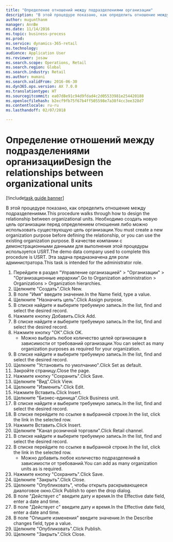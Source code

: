 ```yaml
--- 
title: "Определение отношений между подразделениями организации"
description: "В этой процедуре показано, как определить отношение между подразделениями."
author: mugunthanm
manager: AnnBe
ms.date: 11/14/2016
ms.topic: business-process
ms.prod: 
ms.service: dynamics-365-retail
ms.technology: 
audience: Application User
ms.reviewer: josaw
ms.search.scope: Operations, Retail
ms.search.region: Global
ms.search.industry: Retail
ms.author: mumani
ms.search.validFrom: 2016-06-30
ms.dyn365.ops.version: AX 7.0.0
ms.translationtype: HT
ms.sourcegitcommit: ea07d8e91c94d9fdad4c2d05533981e254420188
ms.openlocfilehash: b2ecf9fb75f67b4ff505598e7a38f4cc3ee328d7
ms.contentlocale: ru-ru
ms.lasthandoff: 02/07/2018

---
```

# <a name="design-the-relationships-between-organizational-units"></a><span data-ttu-id="efc53-103">Определение отношений между подразделениями организации</span><span class="sxs-lookup"><span data-stu-id="efc53-103">Design the relationships between organizational units</span></span>

[!include[task guide banner](../includes/task-guide-banner.md)]

<span data-ttu-id="efc53-104">В этой процедуре показано, как определить отношение между подразделениями.</span><span class="sxs-lookup"><span data-stu-id="efc53-104">This procedure walks through how to design the relationship between organizational units.</span></span> <span data-ttu-id="efc53-105">Необходимо создать новую цель организации перед определением отношения либо можно использовать существующую цель организации.</span><span class="sxs-lookup"><span data-stu-id="efc53-105">You must create a new organization purpose before defining the relationship, or you can use the existing organization purpose.</span></span> <span data-ttu-id="efc53-106">В качестве компании с демонстрационными данными для выполнения этой процедуры используется USRT.</span><span class="sxs-lookup"><span data-stu-id="efc53-106">The demo data company used to complete this procedure is USRT.</span></span> <span data-ttu-id="efc53-107">Эта задача предназначена для роли администратора.</span><span class="sxs-lookup"><span data-stu-id="efc53-107">This task is intended for the administrator role.</span></span>

1. <span data-ttu-id="efc53-108">Перейдите в раздел "Управление организацией" > "Организации" > "Организационные иерархии".</span><span class="sxs-lookup"><span data-stu-id="efc53-108">Go to Organization administration > Organizations > Organization hierarchies.</span></span>
2. <span data-ttu-id="efc53-109">Щелкните "Создать".</span><span class="sxs-lookup"><span data-stu-id="efc53-109">Click New.</span></span>
3. <span data-ttu-id="efc53-110">В поле "Имя" введите значение.</span><span class="sxs-lookup"><span data-stu-id="efc53-110">In the Name field, type a value.</span></span>
4. <span data-ttu-id="efc53-111">Щелкните "Назначить цель".</span><span class="sxs-lookup"><span data-stu-id="efc53-111">Click Assign purpose.</span></span>
5. <span data-ttu-id="efc53-112">В списке найдите и выберите требуемую запись.</span><span class="sxs-lookup"><span data-stu-id="efc53-112">In the list, find and select the desired record.</span></span>
6. <span data-ttu-id="efc53-113">Нажмите кнопку Добавить.</span><span class="sxs-lookup"><span data-stu-id="efc53-113">Click Add.</span></span>
7. <span data-ttu-id="efc53-114">В списке найдите и выберите требуемую запись.</span><span class="sxs-lookup"><span data-stu-id="efc53-114">In the list, find and select the desired record.</span></span>
8. <span data-ttu-id="efc53-115">Нажмите кнопку "OК".</span><span class="sxs-lookup"><span data-stu-id="efc53-115">Click OK.</span></span>
    * <span data-ttu-id="efc53-116">Можно выбрать любое количество целей организации в зависимости от требований организации.</span><span class="sxs-lookup"><span data-stu-id="efc53-116">You can select as many organization purposes as required for your organization.</span></span>  
9. <span data-ttu-id="efc53-117">В списке найдите и выберите требуемую запись.</span><span class="sxs-lookup"><span data-stu-id="efc53-117">In the list, find and select the desired record.</span></span>
10. <span data-ttu-id="efc53-118">Щелкните "Установить по умолчанию".</span><span class="sxs-lookup"><span data-stu-id="efc53-118">Click Set as default.</span></span>
11. <span data-ttu-id="efc53-119">Закройте страницу.</span><span class="sxs-lookup"><span data-stu-id="efc53-119">Close the page.</span></span>
12. <span data-ttu-id="efc53-120">Нажмите кнопку "Сохранить".</span><span class="sxs-lookup"><span data-stu-id="efc53-120">Click Save.</span></span>
13. <span data-ttu-id="efc53-121">Щелкните "Вид".</span><span class="sxs-lookup"><span data-stu-id="efc53-121">Click View.</span></span>
14. <span data-ttu-id="efc53-122">Щелкните "Изменить".</span><span class="sxs-lookup"><span data-stu-id="efc53-122">Click Edit.</span></span>
15. <span data-ttu-id="efc53-123">Нажмите Вставить.</span><span class="sxs-lookup"><span data-stu-id="efc53-123">Click Insert.</span></span>
16. <span data-ttu-id="efc53-124">Щелкните "Бизнес-единица".</span><span class="sxs-lookup"><span data-stu-id="efc53-124">Click Business unit.</span></span>
17. <span data-ttu-id="efc53-125">В списке найдите и выберите требуемую запись.</span><span class="sxs-lookup"><span data-stu-id="efc53-125">In the list, find and select the desired record.</span></span>
18. <span data-ttu-id="efc53-126">В списке перейдите по ссылке в выбранной строке.</span><span class="sxs-lookup"><span data-stu-id="efc53-126">In the list, click the link in the selected row.</span></span>
19. <span data-ttu-id="efc53-127">Нажмите Вставить.</span><span class="sxs-lookup"><span data-stu-id="efc53-127">Click Insert.</span></span>
20. <span data-ttu-id="efc53-128">Щелкните "Канал розничной торговли".</span><span class="sxs-lookup"><span data-stu-id="efc53-128">Click Retail channel.</span></span>
21. <span data-ttu-id="efc53-129">В списке найдите и выберите требуемую запись.</span><span class="sxs-lookup"><span data-stu-id="efc53-129">In the list, find and select the desired record.</span></span>
22. <span data-ttu-id="efc53-130">В списке перейдите по ссылке в выбранной строке.</span><span class="sxs-lookup"><span data-stu-id="efc53-130">In the list, click the link in the selected row.</span></span>
    * <span data-ttu-id="efc53-131">Можно добавить любое количество подразделений в зависимости от требований.</span><span class="sxs-lookup"><span data-stu-id="efc53-131">You can add as many organization units as is required.</span></span>  
23. <span data-ttu-id="efc53-132">Нажмите кнопку "Сохранить".</span><span class="sxs-lookup"><span data-stu-id="efc53-132">Click Save.</span></span>
24. <span data-ttu-id="efc53-133">Щелкните "Закрыть".</span><span class="sxs-lookup"><span data-stu-id="efc53-133">Click Close.</span></span>
25. <span data-ttu-id="efc53-134">Щелкните "Опубликовать", чтобы открыть раскрывающееся диалоговое окно.</span><span class="sxs-lookup"><span data-stu-id="efc53-134">Click Publish to open the drop dialog.</span></span>
26. <span data-ttu-id="efc53-135">В поле "Действует с" введите дату и время.</span><span class="sxs-lookup"><span data-stu-id="efc53-135">In the Effective date field, enter a date and time.</span></span>
27. <span data-ttu-id="efc53-136">В поле "Действует с" введите дату и время.</span><span class="sxs-lookup"><span data-stu-id="efc53-136">In the Effective date field, enter a date and time.</span></span>
28. <span data-ttu-id="efc53-137">В поле "Опишите изменения" введите значение.</span><span class="sxs-lookup"><span data-stu-id="efc53-137">In the Describe changes field, type a value.</span></span>
29. <span data-ttu-id="efc53-138">Щелкните "Опубликовать".</span><span class="sxs-lookup"><span data-stu-id="efc53-138">Click Publish.</span></span>
30. <span data-ttu-id="efc53-139">Щелкните "Закрыть".</span><span class="sxs-lookup"><span data-stu-id="efc53-139">Click Close.</span></span>


